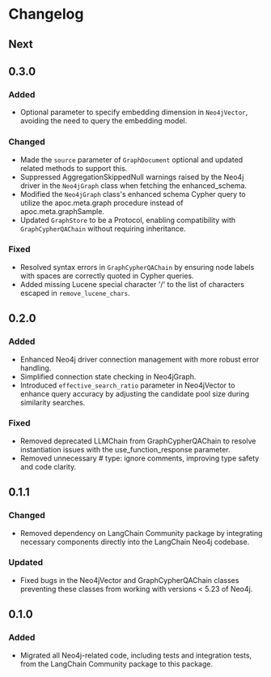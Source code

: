 # Changelog

## Next

## 0.3.0

### Added

- Optional parameter to specify embedding dimension in `Neo4jVector`, avoiding the need to query the embedding model.

### Changed

- Made the `source` parameter of `GraphDocument` optional and updated related methods to support this.
- Suppressed AggregationSkippedNull warnings raised by the Neo4j driver in the `Neo4jGraph` class when fetching the enhanced_schema.
- Modified the `Neo4jGraph` class's enhanced schema Cypher query to utilize the apoc.meta.graph procedure instead of apoc.meta.graphSample.
- Updated `GraphStore` to be a Protocol, enabling compatibility with `GraphCypherQAChain` without requiring inheritance.

### Fixed

- Resolved syntax errors in `GraphCypherQAChain` by ensuring node labels with spaces are correctly quoted in Cypher queries.
- Added missing Lucene special character '/' to the list of characters escaped in `remove_lucene_chars`.

## 0.2.0

### Added

- Enhanced Neo4j driver connection management with more robust error handling.
- Simplified connection state checking in Neo4jGraph.
- Introduced `effective_search_ratio` parameter in Neo4jVector to enhance query accuracy by adjusting the candidate pool size during similarity searches.

### Fixed

- Removed deprecated LLMChain from GraphCypherQAChain to resolve instantiation issues with the use_function_response parameter.
- Removed unnecessary # type: ignore comments, improving type safety and code clarity.

## 0.1.1

### Changed

- Removed dependency on LangChain Community package by integrating necessary components directly into the LangChain Neo4j codebase.

### Updated

- Fixed bugs in the Neo4jVector and GraphCypherQAChain classes preventing these classes from working with versions < 5.23 of Neo4j.

## 0.1.0

### Added

- Migrated all Neo4j-related code, including tests and integration tests, from the LangChain Community package to this package.
